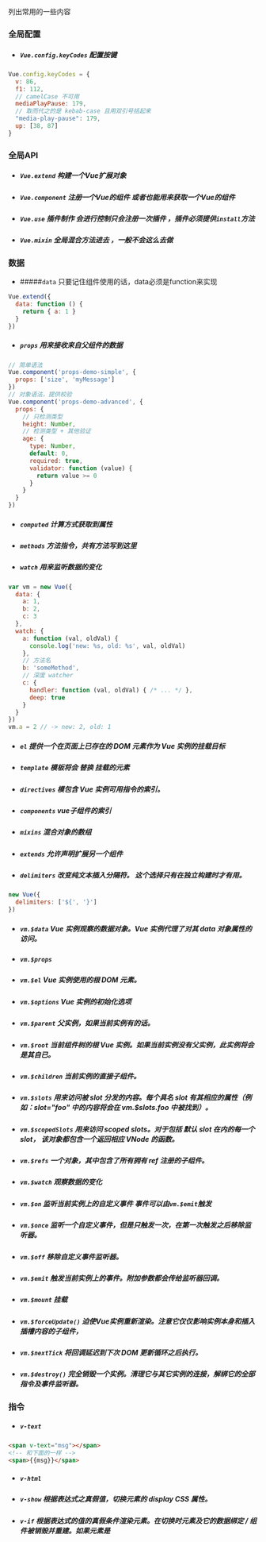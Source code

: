 列出常用的一些内容

### 全局配置

- ##### `Vue.config.keyCodes` 配置按键

```js
Vue.config.keyCodes = {
  v: 86,
  f1: 112,
  // camelCase 不可用
  mediaPlayPause: 179,
  // 取而代之的是 kebab-case 且用双引号括起来
  "media-play-pause": 179,
  up: [38, 87]
}
```
### 全局API

- ##### `Vue.extend`  构建一个Vue扩展对象
- #####  `Vue.component` 注册一个Vue的组件 或者也能用来获取一个Vue的组件
- ##### `Vue.use` 插件制作 会进行控制只会注册一次插件 ，插件必须提供`install`方法
- ##### `Vue.mixin`  全局混合方法进去 ，一般不会这么去做

### 数据

- #####`data` 只要记住组件使用的话，data必须是function来实现

```js
Vue.extend({
  data: function () {
    return { a: 1 }
  }
})
```

-  ##### `props` 用来接收来自父组件的数据

```js
// 简单语法
Vue.component('props-demo-simple', {
  props: ['size', 'myMessage']
})
// 对象语法，提供校验
Vue.component('props-demo-advanced', {
  props: {
    // 只检测类型
    height: Number,
    // 检测类型 + 其他验证
    age: {
      type: Number,
      default: 0,
      required: true,
      validator: function (value) {
        return value >= 0
      }
    }
  }
})
```

-  #####  `computed` 计算方式获取到属性
-  #####  `methods`  方法指令，共有方法写到这里
-  #####  `watch`  用来监听数据的变化

```js
var vm = new Vue({
  data: {
    a: 1,
    b: 2,
    c: 3
  },
  watch: {
    a: function (val, oldVal) {
      console.log('new: %s, old: %s', val, oldVal)
    },
    // 方法名
    b: 'someMethod',
    // 深度 watcher
    c: {
      handler: function (val, oldVal) { /* ... */ },
      deep: true
    }
  }
})
vm.a = 2 // -> new: 2, old: 1
```
-  #####  `el` 提供一个在页面上已存在的 DOM 元素作为 Vue 实例的挂载目标
-  #####  `template` 模板将会 替换 挂载的元素
-  #####  `directives` 模包含 Vue 实例可用指令的索引。
-  #####  `components` vue子组件的索引
-  #####  `mixins` 混合对象的数组
-  #####  `extends` 允许声明扩展另一个组件
-  #####  `delimiters` 改变纯文本插入分隔符。 这个选择只有在独立构建时才有用。
```js
new Vue({
  delimiters: ['${', '}']
})
```
-  #####  `vm.$data` Vue 实例观察的数据对象。Vue 实例代理了对其 data 对象属性的访问。
-  #####  `vm.$props`
-  #####  `vm.$el`  Vue 实例使用的根 DOM 元素。
-  #####  `vm.$options`   Vue 实例的初始化选项
-  #####  `vm.$parent`   父实例，如果当前实例有的话。
-  #####  `vm.$root`   当前组件树的根 Vue 实例。如果当前实例没有父实例，此实例将会是其自已。
-  #####  `vm.$children`   当前实例的直接子组件。
-  #####  `vm.$slots`   用来访问被 slot 分发的内容。每个具名 slot 有其相应的属性（例如：slot="foo" 中的内容将会在 vm.$slots.foo 中被找到）。
-  #####  `vm.$scopedSlots`   用来访问 scoped slots。对于包括 默认 slot 在内的每一个 slot， 该对象都包含一个返回相应 VNode 的函数。
-  #####  `vm.$refs`   一个对象，其中包含了所有拥有 ref 注册的子组件。
-  #####  `vm.$watch`   观察数据的变化
-  #####  `vm.$on`   监听当前实例上的自定义事件 事件可以由`vm.$emit`触发
-  #####  `vm.$once`   监听一个自定义事件，但是只触发一次，在第一次触发之后移除监听器。
-  #####  `vm.$off`   移除自定义事件监听器。
-  #####  `vm.$emit`   触发当前实例上的事件。附加参数都会传给监听器回调。
-  #####  `vm.$mount`   挂载
-  #####  `vm.$forceUpdate()`   迫使Vue实例重新渲染。注意它仅仅影响实例本身和插入插槽内容的子组件，
-  #####  `vm.$nextTick`   将回调延迟到下次 DOM 更新循环之后执行。
-  #####  `vm.$destroy()`  完全销毁一个实例。清理它与其它实例的连接，解绑它的全部指令及事件监听器。

### 指令

- #####  `v-text`

```html
<span v-text="msg"></span>
<!-- 和下面的一样 -->
<span>{{msg}}</span>
```

- #####  `v-html`
- #####  `v-show` 根据表达式之真假值，切换元素的 display CSS 属性。
- #####  `v-if` 根据表达式的值的真假条件渲染元素。在切换时元素及它的数据绑定 / 组件被销毁并重建。如果元素是 <template> ，将提出它的内容作为条件块。
- #####  `v-else` 前一兄弟元素必须有 v-if 或 v-else-if。
- #####  `v-else-if` 前一兄弟元素必须有 v-if 或 v-else-if。
- #####  `v-for` 基于源数据多次渲染元素或模板块

```html
<div v-for="item in items">
  {{ item.text }}
</div>
//或者
<div v-for="(item, index) in items"></div>
<div v-for="(val, key) in object"></div>
<div v-for="(val, key, index) in object"></div>
```
- #####  `v-on` 事件绑定

https://cn.vuejs.org/v2/api/#v-on

- #####  `v-bind` 数据的绑定


https://cn.vuejs.org/v2/api/#v-bind

- #####  `v-model` 只是表单 input select textarea 或者自定义components 使用
- #####  `v-pre` 跳过这个元素和它的子元素的编译过程。 **这不明白 需要之后再学习**
- #####  `v-cloak` 这个指令保持在元素上直到关联实例结束编译 **这不明白 需要之后再学习**
- #####  `v-once` 只渲染元素和组件一次。随后的重新渲染,元素/组件及其所有的子节点将被视为静态内容并跳过。
- #####  `ref` 子组件索引
https://cn.vuejs.org/v2/guide/components.html#子组件索引
- #####  `slot` 用于标记往哪个slot中插入子组件内容。
- #####  `component` 渲染一个“元组件”为动态组件。依 is 的值，来决定哪个组件被渲染。
- #####  `transition` 元素作为单个元素/组件的过渡效果 需要css知识
- #####  `transition-group`
